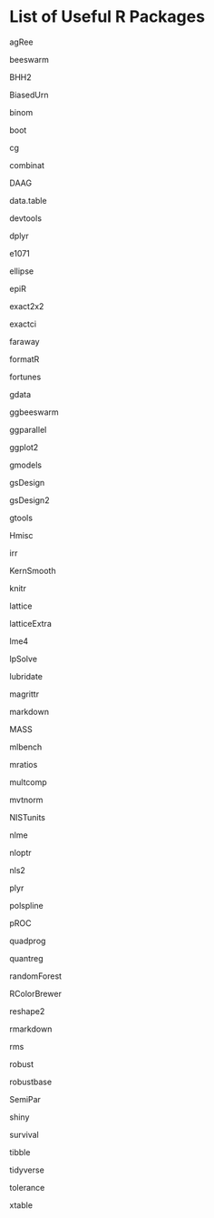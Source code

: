 List of Useful R Packages
====================================

agRee

beeswarm

BHH2

BiasedUrn

binom

boot

cg

combinat

DAAG

data.table

devtools

dplyr

e1071

ellipse

epiR

exact2x2

exactci

faraway

formatR

fortunes

gdata

ggbeeswarm

ggparallel

ggplot2

gmodels

gsDesign

gsDesign2

gtools

Hmisc

irr

KernSmooth

knitr

lattice

latticeExtra

lme4

lpSolve

lubridate

magrittr

markdown

MASS

mlbench

mratios

multcomp

mvtnorm

NISTunits

nlme

nloptr

nls2

plyr

polspline

pROC

quadprog

quantreg

randomForest

RColorBrewer

reshape2

rmarkdown

rms

robust

robustbase

SemiPar

shiny

survival

tibble

tidyverse

tolerance

xtable






